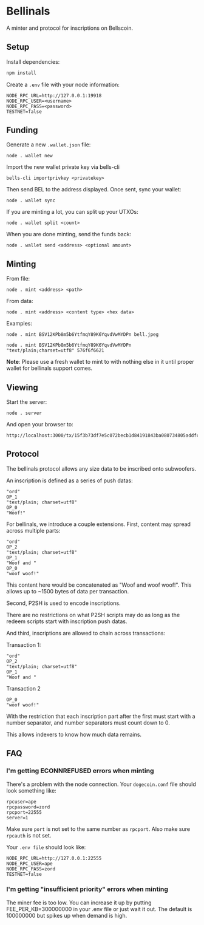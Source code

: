 # Bellinals

A minter and protocol for inscriptions on Bellscoin. 

## Setup

Install dependencies:

```sh
npm install
```

Create a `.env` file with your node information:

```
NODE_RPC_URL=http://127.0.0.1:19918
NODE_RPC_USER=<username>
NODE_RPC_PASS=<password>
TESTNET=false
```

## Funding

Generate a new `.wallet.json` file:

```
node . wallet new
```

Import the new wallet private key via bells-cli

```
bells-cli importprivkey <privatekey>
```

Then send BEL to the address displayed. Once sent, sync your wallet:

```
node . wallet sync
```

If you are minting a lot, you can split up your UTXOs:

```
node . wallet split <count>
```

When you are done minting, send the funds back:

```
node . wallet send <address> <optional amount>
```

## Minting

From file:

```
node . mint <address> <path>
```

From data:

```
node . mint <address> <content type> <hex data>
```

Examples:

```
node . mint BSV12KPb8m5b6YtfmqY89K6YqvdVwMYDPn bell.jpeg
```

```
node . mint BSV12KPb8m5b6YtfmqY89K6YqvdVwMYDPn "text/plain;charset=utf8" 576f6f6621 
```

**Note**: Please use a fresh wallet to mint to with nothing else in it until proper wallet for bellinals support comes.

## Viewing

Start the server:

```
node . server
```

And open your browser to:

```
http://localhost:3000/tx/15f3b73df7e5c072becb1d84191843ba080734805addfccb650929719080f62e
```

## Protocol

The bellinals protocol allows any size data to be inscribed onto subwoofers.

An inscription is defined as a series of push datas:

```
"ord"
OP_1
"text/plain; charset=utf8"
OP_0
"Woof!"
```

For bellinals, we introduce a couple extensions. First, content may spread across multiple parts:

```
"ord"
OP_2
"text/plain; charset=utf8"
OP_1
"Woof and "
OP_0
"woof woof!"
```

This content here would be concatenated as "Woof and woof woof!". This allows up to ~1500 bytes of data per transaction.

Second, P2SH is used to encode inscriptions.

There are no restrictions on what P2SH scripts may do as long as the redeem scripts start with inscription push datas.

And third, inscriptions are allowed to chain across transactions:

Transaction 1:

```
"ord"
OP_2
"text/plain; charset=utf8"
OP_1
"Woof and "
```

Transaction 2

```
OP_0
"woof woof!"
```

With the restriction that each inscription part after the first must start with a number separator, and number separators must count down to 0.

This allows indexers to know how much data remains.

## FAQ

### I'm getting ECONNREFUSED errors when minting

There's a problem with the node connection. Your `dogecoin.conf` file should look something like:

```
rpcuser=ape
rpcpassword=zord
rpcport=22555
server=1
```

Make sure `port` is not set to the same number as `rpcport`. Also make sure `rpcauth` is not set.

Your `.env file` should look like:

```
NODE_RPC_URL=http://127.0.0.1:22555
NODE_RPC_USER=ape
NODE_RPC_PASS=zord
TESTNET=false
```

### I'm getting "insufficient priority" errors when minting

The miner fee is too low. You can increase it up by putting FEE_PER_KB=300000000 in your .env file or just wait it out. The default is 100000000 but spikes up when demand is high.
